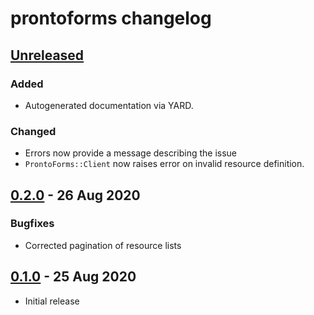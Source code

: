# prontoforms changelog


## [Unreleased]
### Added
* Autogenerated documentation via YARD.

### Changed
* Errors now provide a message describing the issue
* `ProntoForms::Client` now raises error on invalid resource definition.

## [0.2.0] - 26 Aug 2020
### Bugfixes
* Corrected pagination of resource lists

## [0.1.0] - 25 Aug 2020
* Initial release

[Unreleased]: https://github.com/paulholden2/prontoforms/compare/v0.2.0...HEAD
[0.1.0]: https://github.com/paulholden2/prontoforms/releases/tag/v0.1.0
[0.2.0]: https://github.com/paulholden2/prontoforms/releases/tag/v0.2.0
